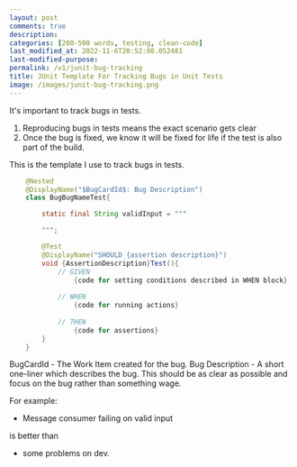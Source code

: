```yaml
---
layout: post
comments: true
description: 
categories: [200-500 words, testing, clean-code]
last_modified_at: 2022-11-6T20:52:08.052481
last-modified-purpose:
permalink: /v1/junit-bug-tracking
title: JUnit Template For Tracking Bugs in Unit Tests
image: /images/junit-bug-tracking.png
---
```


It's important to track bugs in tests. 
1. Reproducing bugs in tests means the exact scenario gets clear
2. Once the bug is fixed, we know it will be fixed for life if the test is also part of the build.

This is the template I use to track bugs in tests.

```java
    @Nested
    @DisplayName("$BugCardId$: Bug Description")
    class BugBugNameTest{

        static final String validInput = """

        """;

        @Test
        @DisplayName("SHOULD {assertion description}")
        void {AssertionDescription}Test(){
            // GIVEN
                {code for setting conditions described in WHEN block}
    
            // WHEN
                {code for running actions}
            
            // THEN
                {code for assertions}
        }
    }
```

BugCardId - The Work Item created for the bug.
Bug Description - A short one-liner which describes the bug. This should be as clear as possible and focus on the bug rather than something wage.

For example:
- Message consumer failing on valid input

is better than

- some problems on dev.